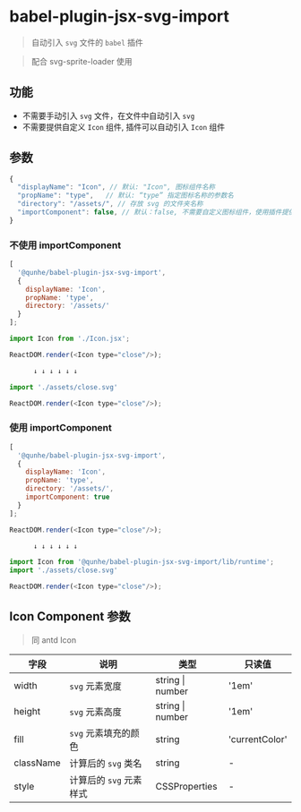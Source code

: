 # babel-plugin-jsx-svg-import

> 自动引入 `svg` 文件的 `babel` 插件

> 配合 svg-sprite-loader 使用

## 功能

- 不需要手动引入 `svg` 文件，在文件中自动引入 `svg`
- 不需要提供自定义 `Icon` 组件, 插件可以自动引入 `Icon` 组件

## 参数

```javascript
{
  "displayName": "Icon", // 默认: "Icon", 图标组件名称
  "propName": "type",   // 默认: “type” 指定图标名称的参数名
  "directory": "/assets/", // 存放 svg 的文件夹名称
  "importComponent": false, // 默认：false, 不需要自定义图标组件，使用插件提供的图标组件
}
```

### 不使用 importComponent

```javascript
[
  '@qunhe/babel-plugin-jsx-svg-import',
  {
    displayName: 'Icon',
    propName: 'type',
    directory: '/assets/'
  }
];
```

```javascript
import Icon from './Icon.jsx';

ReactDOM.render(<Icon type="close"/>);

      ↓ ↓ ↓ ↓ ↓ ↓

import './assets/close.svg'

ReactDOM.render(<Icon type="close"/>);
```

### 使用 importComponent

```javascript
[
  '@qunhe/babel-plugin-jsx-svg-import',
  {
    displayName: 'Icon',
    propName: 'type',
    directory: '/assets/',
    importComponent: true
  }
];
```

```javascript
ReactDOM.render(<Icon type="close"/>);

      ↓ ↓ ↓ ↓ ↓ ↓

import Icon from '@qunhe/babel-plugin-jsx-svg-import/lib/runtime';
import './assets/close.svg'

ReactDOM.render(<Icon type="close"/>);
```

## Icon Component 参数

> 同 antd Icon

| 字段      | 说明                    | 类型             | 只读值         |
| --------- | ----------------------- | ---------------- | -------------- |
| width     | `svg` 元素宽度          | string \| number | '1em'          |
| height    | `svg` 元素高度          | string \| number | '1em'          |
| fill      | `svg` 元素填充的颜色    | string           | 'currentColor' |
| className | 计算后的 `svg` 类名     | string           | -              |
| style     | 计算后的 `svg` 元素样式 | CSSProperties    | -              |
